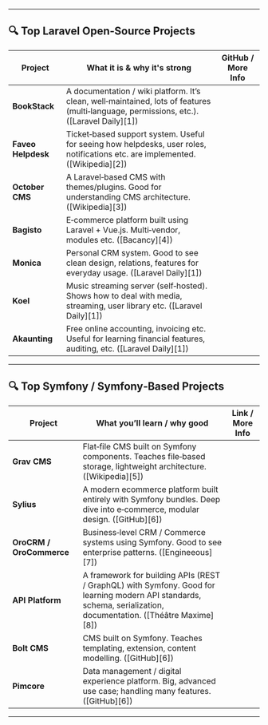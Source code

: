 
---

## 🔍 Top Laravel Open‑Source Projects

| Project            | What it is & why it's strong                                                                                                             | GitHub / More Info |
| ------------------ | ---------------------------------------------------------------------------------------------------------------------------------------- | ------------------ |
| **BookStack**      | A documentation / wiki platform. It’s clean, well‐maintained, lots of features (multi‑language, permissions, etc.). ([Laravel Daily][1]) |                    |
| **Faveo Helpdesk** | Ticket‑based support system. Useful for seeing how helpdesks, user roles, notifications etc. are implemented. ([Wikipedia][2])           |                    |
| **October CMS**    | A Laravel‑based CMS with themes/plugins. Good for understanding CMS architecture. ([Wikipedia][3])                                       |                    |
| **Bagisto**        | E‑commerce platform built using Laravel + Vue.js. Multi‑vendor, modules etc. ([Bacancy][4])                                              |                    |
| **Monica**         | Personal CRM system. Good to see clean design, relations, features for everyday usage. ([Laravel Daily][1])                              |                    |
| **Koel**           | Music streaming server (self‑hosted). Shows how to deal with media, streaming, user library etc. ([Laravel Daily][1])                    |                    |
| **Akaunting**      | Free online accounting, invoicing etc. Useful for learning financial features, auditing, etc. ([Laravel Daily][1])                       |                    |

---

## 🔍 Top Symfony / Symfony‑Based Projects

| Project                  | What you’ll learn / why good                                                                                                                                     | Link / More Info |
| ------------------------ | ---------------------------------------------------------------------------------------------------------------------------------------------------------------- | ---------------- |
| **Grav CMS**             | Flat‑file CMS built on Symfony components. Teaches file‑based storage, lightweight architecture. ([Wikipedia][5])                                                |                  |
| **Sylius**               | A modern ecommerce platform built entirely with Symfony bundles. Deep dive into e‑commerce, modular design. ([GitHub][6])                                        |                  |
| **OroCRM / OroCommerce** | Business‑level CRM / Commerce systems using Symfony. Good to see enterprise patterns. ([Engineeous][7])                                                          |                  |
| **API Platform**         | A framework for building APIs (REST / GraphQL) with Symfony. Good for learning modern API standards, schema, serialization, documentation. ([Théâtre Maxime][8]) |                  |
| **Bolt CMS**             | CMS built on Symfony. Teaches templating, extension, content modelling. ([GitHub][6])                                                                            |                  |
| **Pimcore**              | Data management / digital experience platform. Big, advanced use case; handling many features. ([GitHub][6])                                                     |                  |

---
